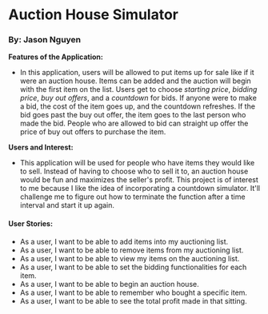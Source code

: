 # Auction House Simulator
### By: Jason Nguyen

**Features of the Application:**

- In this application, users will be allowed to put items up for sale like if
it were an auction house. Items can be added and the auction will begin with the first
item on the list. Users get to choose *starting price*, *bidding price*, *buy out offers*, and a
*countdown* for bids. If anyone were to make a bid, the cost of the item goes up, 
and the countdown refreshes. If the bid goes past the buy out offer, the item goes to the
last person who made the bid. People who are allowed to bid can straight up offer the price 
of buy out offers to purchase the item.

**Users and Interest:**

- This application will be used for people who have items they would like to sell. Instead
of having to choose who to sell it to, an auction house would be fun and maximizes the seller's profit. 
This project is of interest to me because I like the idea of incorporating a countdown simulator.
It'll challenge me to figure out how to terminate the function after a time interval and start it up again.

#### User Stories:

- As a user, I want to be able to add items into my auctioning list.
- As a user, I want to be able to remove items from my auctioning list.
- As a user, I want to be able to view my items on the auctioning list.
- As a user, I want to be able to set the bidding functionalities for each item.
- As a user, I want to be able to begin an auction house.
- As a user, I want to be able to remember who bought a specific item.
- As a user, I want to be able to see the total profit made in that sitting.